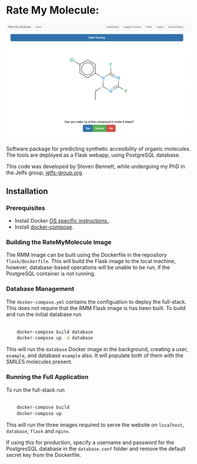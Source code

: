 # Rate My Molecule:

![alt text](images/RMM.png)

Software package for predicting synthetic accesibility of organic molecules. The tools are deployed as a Flask webapp, using PostgreSQL database.

This code was developed by Steven Bennett, while undergoing my PhD in the Jelfs group, [jelfs-group.org](http://www.jelfs-group.org/).

## Installation
### Prerequisites
* Install Docker [OS specific instructions.](https://docs.docker.com/install/).
* Install [docker-compose](https://docs.docker.com/compose/install/#install-compose).

### Building the RateMyMolecule Image

The RMM image can be built using the Dockerfile in the repository ``flask/Dockerfile``. This will build the Flask image to the local machine, however, database-based operations will be unable to be run, if the PostgreSQL container is not running.

### Database Management

The  ``docker-compose.yml`` contains the configuation to deploy the full-stack. This does not require that the RMM Flask image is has been built. To build and run the initial database run
```bash

    docker-compose build database
    docker-compose up -d database
```

This will run the ``database`` Docker image in the background, creating a user, ``example``, and database ``example`` also. It will populate both of them with the SMILES molecules present.

### Running the Full Application


To run the full-stack run
```bash

    docker-compose build
    docker-compose up
```
This will run the three images required to serve the website on ``localhost``, ``database``, ``flask`` and ``nginx``.

If using this for production, specify a username and password for the PostgresSQL database in the `database.conf` folder and remove the default secret key from the Dockerfile.